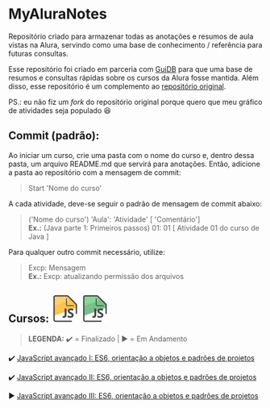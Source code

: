 # MyAluraNotes

Repositório criado para armazenar todas as anotações e resumos de aula vistas na Alura, servindo como uma base de conhecimento / referência para futuras consultas.

Esse repositório foi criado em parceria com [GuiDB](https://github.com/GuiDB) para que uma base de resumos e consultas rápidas sobre os cursos da Alura fosse mantida. Além disso, esse repositório é um complemento ao [repositório original](https://github.com/GuiDB/MyAluraProgress).

PS.: eu não fiz um *fork* do repositório original porque quero que meu gráfico de atividades seja populado :laughing:


## Commit (padrão):

Ao iniciar um curso, crie uma pasta com o nome do curso e, dentro dessa pasta, um arquivo README.md que servirá para anotações.
Então, adicione a pasta ao repositório com a mensagem de commit:  
> Start 'Nome do curso'

A cada atividade, deve-se seguir o padrão de mensagem de commit abaixo:  
> ('Nome do curso') 'Aula': 'Atividade' [ 'Comentário']  
> **Ex.:** (Java parte 1: Primeiros passos) 01: 01 [ Atividade 01 do curso de Java ]    

Para qualquer outro commit necessário, utilize:
> Excp: Mensagem  
> **Ex.:** Excp: atualizando permissão dos arquivos


## Cursos: ![JS I](Imagens/javascript-es6-orientacao-a-objetos-parte-1.svg) ![JS II](Imagens/javascript-es6-orientacao-a-objetos-parte-2.svg)

> **LEGENDA:** :heavy_check_mark: = Finalizado | :arrow_forward: = Em Andamento

 :heavy_check_mark: [JavaScript avançado I: ES6, orientação a objetos e padrões de projetos](https://cursos.alura.com.br/course/javascript-es6-orientacao-a-objetos-parte-1)   


 :heavy_check_mark: [JavaScript avançado II: ES6, orientação a objetos e padrões de projetos](https://cursos.alura.com.br/course/javascript-es6-orientacao-a-objetos-parte-2)


 :arrow_forward: [JavaScript avançado III: ES6, orientação a objetos e padrões de projetos](https://cursos.alura.com.br/course/javascript-es6-orientacao-a-objetos-parte-2)
